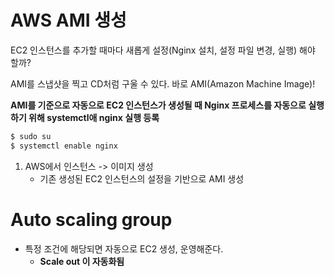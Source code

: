 # AWS AMI 생성
EC2 인스턴스를 추가할 때마다 새롭게 설정(Nginx 설치, 설정 파일 변경, 실행) 해야 할까?

AMI를 스냅샷을 찍고 CD처럼 구울 수 있다. 바로 AMI(Amazon Machine Image)!

**AMI를 기준으로 자동으로 EC2 인스턴스가 생성될 때 Nginx 프로세스를 자동으로 실행하기 위해 systemctl애 nginx 실행 등록**

```bash
$ sudo su
$ systemctl enable nginx
```

1. AWS에서 인스턴스 -> 이미지 생성
    - 기존 생성된 EC2 인스턴스의 설정을 기반으로 AMI 생성


# Auto scaling group

- 특정 조건에 해당되면 자동으로 EC2 생성, 운영해준다.
    - **Scale out 이 자동화됨**
